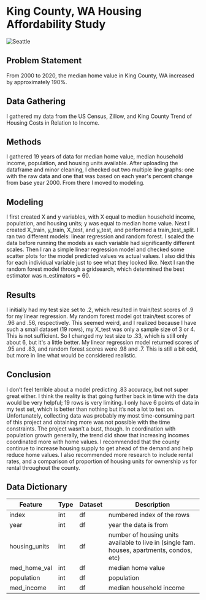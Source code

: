# King County, WA Housing Affordability Study
![Seattle](presentation_image_copy.png)
## Problem Statement
From 2000 to 2020, the median home value in King County, WA increased by approximately 190%. 
## Data Gathering
I gathered my data from the US Census, Zillow, and King County Trend of Housing Costs in Relation to Income.
## Methods
I gathered 19 years of data for median home value, median household income, population, and housing units available. After uploading the dataframe and minor cleaning, I checked out two multiple line graphs: one with the raw data and one that was based on each year's percent change from base year 2000. From there I moved to modeling.
## Modeling
I first created X and y variables, with X equal to median household income, population, and housing units; y was equal to median home value.  Next I created X_train, y_train, X_test, and y_test, and performed a train_test_split. I ran two different models: linear regression and random forest. I scaled the data before running the models as each variable had significantly different scales.  Then I ran a simple linear regression model and checked some scatter plots for the model predicted values vs actual values.  I also did this for each individual variable just to see what they looked like.  Next I ran the random forest model through a gridsearch, which determined the best estimator was n_estimators = 60.  
## Results
I initially had my test size set to .2, which resulted in train/test scores of .9 for my linear regression. My random forest model got train/test scores of .96 and .56, respectively.  This seemed weird, and I realized because I have such a small dataset (19 rows), my X_test was only a sample size of 3 or 4.  This is not sufficient.  So I changed my test size to .33, which is still only about 6, but it's a little better.  My linear regression model returned scores of .95 and .83, and random forest scores were .98 and .7.  This is still a bit odd, but more in line what would be considered realistic.
## Conclusion
I don’t feel terrible about a model predicting .83 accuracy, but not super great either. I think the reality is that going further back in time with the data would be very helpful; 19 rows is very limiting. I only have 6 points of data in my test set, which is better than nothing but it’s not a lot to test on. Unfortunately, collecting data was probably my most time-consuming part of this project and obtaining more was not possible with the time constraints.
The project wasn’t a bust, though. In coordination with population growth generally, the trend did show that increasing incomes coordinated more with home values. I recommended that the county continue to increase housing supply to get ahead of the demand and help reduce home values. I also recommended more research to include rental rates, and a comparison of proportion of housing units for ownership vs for rental throughout the county.
## Data Dictionary
|Feature|Type|Dataset|Description|
|----|----|----|----|
|index|int|df|numbered index of the rows|
|year|int|df|year the data is from|
|housing_units|int|df|number of housing units available to live in (single fam. houses, apartments, condos, etc)|
|med_home_val|int|df|median home value|
|population|int|df|population|
|med_income|int|df|median household income|
